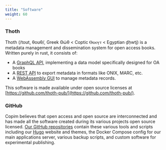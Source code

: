 ```yaml
---
title: "Software"
weight: 60
---
```


### Thoth

Thoth (/toʊt, θoʊθ/, Greek Θώθ < Coptic Ⲑⲱⲟⲩⲧ < Egyptian ḏḥwtj) is a metadata management and dissemination system for open access books. Written purely in rust, it consists of:

* A [GraphQL API](https://api.thoth.pub/), implementing a data model specifically designed for OA books
* A [REST API](https://export.thoth.pub/) to export metadata in formats like ONIX, MARC, etc.
* A [WebAssembly GUI](https://thoth.pub/) to manage metadata records.

This software is made available under open source licenses at [https://github.com/thoth-pub/](https://github.com/thoth-pub/).

### GitHub

Copim believes that open access and open source are interconnected and has made all the software created during its various projects open source licensed. [Our GitHub repositories](https://github.com/COPIM) contain these various tools and scripts including our [Hugo](https://gohugo.io/) website and themes, the Docker Compose config for our main applications server, various backup scripts, and custom software for experimental publishing.